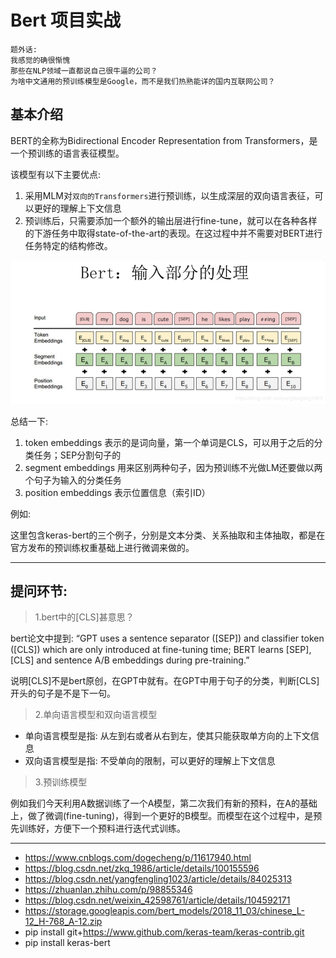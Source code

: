 # Bert 项目实战

```
题外话: 
我感觉的确很惭愧
那些在NLP领域一直都说自己很牛逼的公司？
为啥中文通用的预训练模型是Google，而不是我们热熟能详的国内互联网公司？
```

## 基本介绍

BERT的全称为Bidirectional Encoder Representation from Transformers，是一个预训练的语言表征模型。

该模型有以下主要优点: 

1. 采用MLM对`双向的Transformers`进行预训练，以生成深层的双向语言表征，可以更好的理解上下文信息
2. 预训练后，只需要添加一个额外的输出层进行fine-tune，就可以在各种各样的下游任务中取得state-of-the-art的表现。在这过程中并不需要对BERT进行任务特定的结构修改。


![](img/bert.png)

总结一下:

1. token embeddings 表示的是词向量，第一个单词是CLS，可以用于之后的分类任务；SEP分割句子的
2. segment embeddings 用来区别两种句子，因为预训练不光做LM还要做以两个句子为输入的分类任务
3. position embeddings 表示位置信息（索引ID）

例如: 

这里包含keras-bert的三个例子，分别是文本分类、关系抽取和主体抽取，都是在官方发布的预训练权重基础上进行微调来做的。

---

## 提问环节:

> 1.bert中的[CLS]甚意思？

bert论文中提到: “GPT uses a sentence separator ([SEP]) and classifier token ([CLS]) which are only introduced at fine-tuning time; BERT learns [SEP], [CLS] and sentence A/B embeddings during pre-training.”

说明[CLS]不是bert原创，在GPT中就有。在GPT中用于句子的分类，判断[CLS]开头的句子是不是下一句。

> 2.单向语言模型和双向语言模型

* 单向语言模型是指: 从左到右或者从右到左，使其只能获取单方向的上下文信息
* 双向语言模型是指: 不受单向的限制，可以更好的理解上下文信息


> 3.预训练模型

例如我们今天利用A数据训练了一个A模型，第二次我们有新的预料，在A的基础上，做了微调(fine-tuning)，得到一个更好的B模型。而模型在这个过程中，是预先训练好，方便下一个预料进行迭代式训练。

---

* https://www.cnblogs.com/dogecheng/p/11617940.html
* https://blog.csdn.net/zkq_1986/article/details/100155596
* https://blog.csdn.net/yangfengling1023/article/details/84025313
* https://zhuanlan.zhihu.com/p/98855346
* https://blog.csdn.net/weixin_42598761/article/details/104592171
* https://storage.googleapis.com/bert_models/2018_11_03/chinese_L-12_H-768_A-12.zip
* pip install git+https://www.github.com/keras-team/keras-contrib.git
* pip install keras-bert

